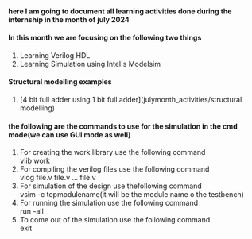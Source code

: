 #### here I am going to document all learning activities done during the internship in the month of july 2024

#### In this month we are focusing on the following two things
<ol>
  <li>Learning Verilog HDL</li>
  <li>Learning Simulation using Intel's Modelsim</li>
</ol>

#### Structural modelling examples
1. [4 bit full adder using 1 bit full adder](julymonth_activities/structural modelling)

#### the following are the commands to use for the simulation in the cmd mode(we can use GUI mode as well)

1. For creating the work library use the following command <br>
   vlib work
2. For compiling the verilog files use the following command <br>
   vlog file.v file.v ... file.v
3. For simulation of the design use thefollowing command <br>
    vsim -c topmodulename(it will be the module name o the testbench)
4. For running the simulation use the following command <br>
   run -all
5. To come out of the simulation use the following command <br>
    exit
